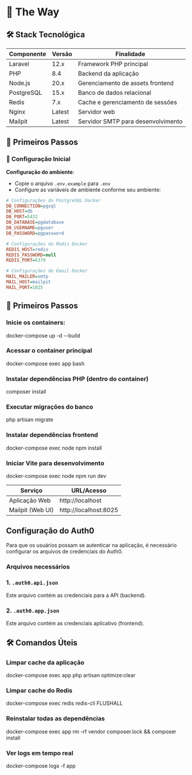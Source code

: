 # 🚀 The Way

## 🛠️ Stack Tecnológica

<div align="center">
  
| Componente       | Versão      | Finalidade                          |
|------------------|-------------|------------------------------------|
| Laravel          | 12.x        | Framework PHP principal            |
| PHP              | 8.4         | Backend da aplicação               |
| Node.js          | 20.x        | Gerenciamento de assets frontend   |
| PostgreSQL       | 15.x        | Banco de dados relacional          |
| Redis            | 7.x         | Cache e gerenciamento de sessões   |
| Nginx            | Latest      | Servidor web                       |
| Mailpit          | Latest      | Servidor SMTP para desenvolvimento|

</div>

## 🚦 Primeiros Passos

### 🔧 Configuração Inicial

**Configuração do ambiente**:
   - Copie o arquivo `.env.example` para `.env`
   - Configure as variáveis de ambiente conforme seu ambiente:

   ```ini
   # Configurações do PostgreSQL Docker
   DB_CONNECTION=pgsql
   DB_HOST=db
   DB_PORT=5432
   DB_DATABASE=pgdatabase
   DB_USERNAME=pguser
   DB_PASSWORD=pgpassword

   # Configurações do Redis Docker
   REDIS_HOST=redis
   REDIS_PASSWORD=null
   REDIS_PORT=6379

   # Configurações de Email Docker
   MAIL_MAILER=smtp
   MAIL_HOST=mailpit
   MAIL_PORT=1025
   ```
## 🏁 Primeiros Passos

### Inicie os containers:
docker-compose up -d --build

### Acessar o container principal
docker-compose exec app bash

### Instalar dependências PHP (dentro do container)
composer install

### Executar migrações do banco
php artisan migrate

### Instalar dependências frontend
docker-compose exec node npm install

### Iniciar Vite para desenvolvimento
docker-compose exec node npm run dev


| Serviço          | URL/Acesso               |
|------------------|--------------------------|
| Aplicação Web    | http://localhost         |
| Mailpit (Web UI) | http://localhost:8025    |


## Configuração do Auth0

Para que os usuários possam se autenticar na aplicação, é necessário configurar os arquivos de credenciais do Auth0.

### Arquivos necessários

### 1. `.auth0.api.json`
Este arquivo contém as credenciais para a API (backend).

### 2. `.auth0.app.json`
Este arquivo contém as credenciais  aplicativo (frontend).


## 🛠️ Comandos Úteis

### Limpar cache da aplicação
docker-compose exec app php artisan optimize:clear

### Limpar cache do Redis
docker-compose exec redis redis-cli FLUSHALL

### Reinstalar todas as dependências
docker-compose exec app rm -rf vendor composer.lock && composer install

### Ver logs em tempo real
docker-compose logs -f app

